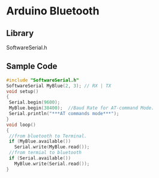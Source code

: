 # Arduino Bluetooth

## Library
<p></p>
SoftwareSerial.h

## Sample Code
```cpp
#include "SoftwareSerial.h"
SoftwareSerial MyBlue(2, 3); // RX | TX 
void setup() 
{ 
 Serial.begin(9600); 
 MyBlue.begin(38400);  //Baud Rate for AT-command Mode.  
 Serial.println("***AT commands mode***"); 
} 
void loop() 
{ 
 //from bluetooth to Terminal. 
 if (MyBlue.available()) 
   Serial.write(MyBlue.read()); 
 //from termial to bluetooth 
 if (Serial.available()) 
   MyBlue.write(Serial.read());
}
```